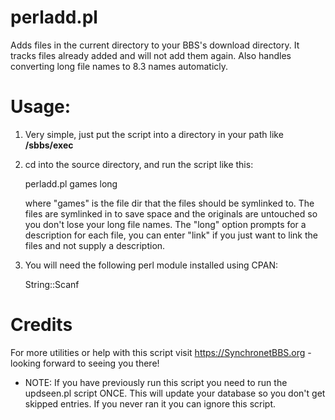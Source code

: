 # perladd.pl

Adds files in the current directory to your BBS's download directory. It tracks files already added and will not add them again. Also handles converting long file names to 8.3 names automaticly.


Usage:
==

1. Very simple, just put the script into a directory in your path like **/sbbs/exec**
2. cd into the source directory, and run the script like this:


	perladd.pl games long
	
	where "games" is the file dir that the files should be symlinked to. The files are symlinked in to save space and the originals are untouched so you don't lose your long file names. The "long" option prompts for a description for each file, you can enter "link" if you just want to link the files and not supply a description.

3. You will need the following perl module installed using CPAN:


	String::Scanf

Credits
==
For more utilities or help with this script visit https://SynchronetBBS.org - looking forward to seeing you there!

* NOTE: If you have previously run this script you need to run the updseen.pl script ONCE. This will update your database so you don't get skipped entries. If you never ran it you can ignore this script.
